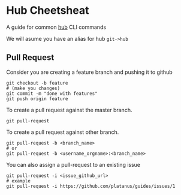 Hub Cheetsheat
============

A guide for common [hub] CLI commands

We will asume you have an alias for hub `git->hub`

Pull Request
------------

Consider you are creating a feature branch and pushing it to github

    git checkout -b feature
    # (make you changes)
    git commit -m "done with features"
    git push origin feature

To create a pull request against the master branch.

    git pull-request

To create a pull request against other branch.

    git pull-request -b <branch_name>
    # or
    git pull-request -b <username_orgname>:<branch_name>

You can also assign a pull-request to an existing issue

    git pull-request -i <issue_github_url>
    # example
    git pull-request -i https://github.com/platanus/guides/issues/1


[hub]: http://hub.github.com/
